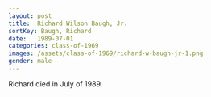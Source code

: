 ```yaml
---
layout: post
title:  Richard Wilson Baugh, Jr.
sortKey: Baugh, Richard
date:   1989-07-01
categories: class-of-1969
images: /assets/class-of-1969/richard-w-baugh-jr-1.png
gender: male
---
```

Richard died in July of 1989.
